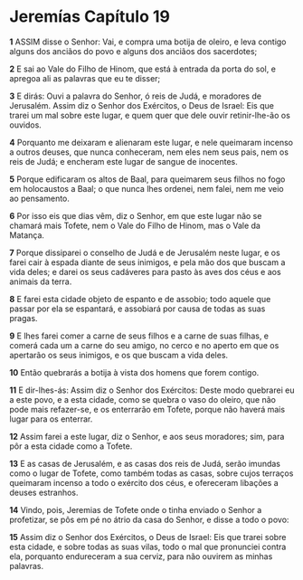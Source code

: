 # Jeremías Capítulo 19

**1** 	ASSIM disse o Senhor: Vai, e compra uma botija de oleiro, e leva contigo alguns dos anciãos do povo e alguns dos anciãos dos sacerdotes;

**2** 	E sai ao Vale do Filho de Hinom, que está à entrada da porta do sol, e apregoa ali as palavras que eu te disser;

**3** 	E dirás: Ouvi a palavra do Senhor, ó reis de Judá, e moradores de Jerusalém. Assim diz o Senhor dos Exércitos, o Deus de Israel: Eis que trarei um mal sobre este lugar, e quem quer que dele ouvir retinir-lhe-ão os ouvidos.

**4** 	Porquanto me deixaram e alienaram este lugar, e nele queimaram incenso a outros deuses, que nunca conheceram, nem eles nem seus pais, nem os reis de Judá; e encheram este lugar de sangue de inocentes.

**5** 	Porque edificaram os altos de Baal, para queimarem seus filhos no fogo em holocaustos a Baal; o que nunca lhes ordenei, nem falei, nem me veio ao pensamento.

**6** 	Por isso eis que dias vêm, diz o Senhor, em que este lugar não se chamará mais Tofete, nem o Vale do Filho de Hinom, mas o Vale da Matança.

**7** 	Porque dissiparei o conselho de Judá e de Jerusalém neste lugar, e os farei cair à espada diante de seus inimigos, e pela mão dos que buscam a vida deles; e darei os seus cadáveres para pasto às aves dos céus e aos animais da terra.

**8** 	E farei esta cidade objeto de espanto e de assobio; todo aquele que passar por ela se espantará, e assobiará por causa de todas as suas pragas.

**9** 	E lhes farei comer a carne de seus filhos e a carne de suas filhas, e comerá cada um a carne do seu amigo, no cerco e no aperto em que os apertarão os seus inimigos, e os que buscam a vida deles.

**10** 	Então quebrarás a botija à vista dos homens que forem contigo.

**11** 	E dir-lhes-ás: Assim diz o Senhor dos Exércitos: Deste modo quebrarei eu a este povo, e a esta cidade, como se quebra o vaso do oleiro, que não pode mais refazer-se, e os enterrarão em Tofete, porque não haverá mais lugar para os enterrar.

**12** 	Assim farei a este lugar, diz o Senhor, e aos seus moradores; sim, para pôr a esta cidade como a Tofete.

**13** 	E as casas de Jerusalém, e as casas dos reis de Judá, serão imundas como o lugar de Tofete, como também todas as casas, sobre cujos terraços queimaram incenso a todo o exército dos céus, e ofereceram libações a deuses estranhos.

**14** 	Vindo, pois, Jeremias de Tofete onde o tinha enviado o Senhor a profetizar, se pôs em pé no átrio da casa do Senhor, e disse a todo o povo:

**15** 	Assim diz o Senhor dos Exércitos, o Deus de Israel: Eis que trarei sobre esta cidade, e sobre todas as suas vilas, todo o mal que pronunciei contra ela, porquanto endureceram a sua cerviz, para não ouvirem as minhas palavras.

